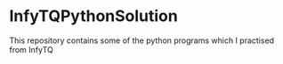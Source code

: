 # InfyTQPythonSolution

This repository contains some of the python programs which I practised from InfyTQ

